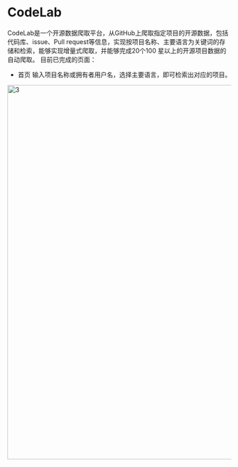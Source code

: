 # CodeLab
CodeLab是一个开源数据爬取平台，从GitHub上爬取指定项目的开源数据，包括代码库、issue、Pull request等信息，实现按项目名称、主要语言为关键词的存储和检索，能够实现增量式爬取，并能够完成20个100 星以上的开源项目数据的自动爬取。
目前已完成的页面：
+ 首页
输入项目名称或拥有者用户名，选择主要语言，即可检索出对应的项目。
<img width="844" alt="3" src="https://user-images.githubusercontent.com/89233718/202076602-94aa7113-a913-4928-af1f-a728fd35bb89.png">
